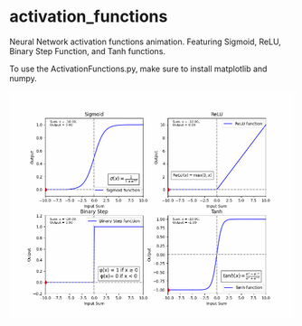 # activation_functions
Neural Network activation functions animation. Featuring Sigmoid, ReLU, Binary Step Function, and Tanh functions. 

To use the ActivationFunctions.py, make sure to install matplotlib and numpy.

![Demo Animation](activation_functions.gif)
